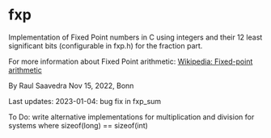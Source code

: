 # fxp
Implementation of Fixed Point numbers in C using integers and their 12 least 
significant bits (configurable in fxp.h) for the fraction part.

For more information about Fixed Point arithmetic:
[Wikipedia: Fixed-point arithmetic](https://en.wikipedia.org/wiki/Fixed-point_arithmetic)

By Raul Saavedra
Nov 15, 2022, Bonn

Last updates:
2023-01-04: bug fix in fxp_sum

To Do: write alternative implementations for multiplication and division
for systems where sizeof(long) == sizeof(int)
